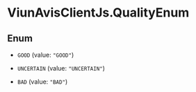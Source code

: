 # ViunAvisClientJs.QualityEnum

## Enum

- `GOOD` (value: `"GOOD"`)

- `UNCERTAIN` (value: `"UNCERTAIN"`)

- `BAD` (value: `"BAD"`)
